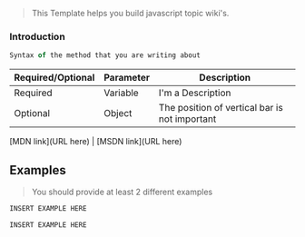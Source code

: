> This Template helps you build javascript topic wiki's.

### Introduction

```js
Syntax of the method that you are writing about
```

| Required/Optional | Parameter | Description                                                          |
|-------------------|-----------|----------------------------------------------------------------------|
| Required          | Variable  | I'm a Description |
| Optional          | Object    | The position of vertical bar is not important                     |

[MDN link](URL here) | [MSDN link](URL here)

## Examples
> You should provide at least 2 different examples

```js
INSERT EXAMPLE HERE
```

```js
INSERT EXAMPLE HERE
```